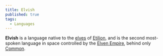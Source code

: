 ```yaml
---
title: Elvish
published: true
tags:
  - Languages
---
```


**Elvish** is a language native to the [elves](/compendium/Elves) of [Etilion](/compendium/Etilion), and is the second most-spoken language in space controlled by the [Elven Empire](/compendium/Elven_Empire), behind only [Common](/compendium/Common).
